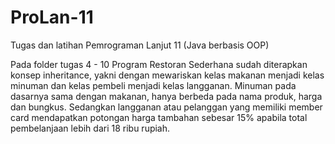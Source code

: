# ProLan-11
Tugas dan latihan Pemrograman Lanjut 11 (Java berbasis OOP)

Pada folder tugas 4 - 10 Program Restoran Sederhana sudah diterapkan konsep inheritance, yakni dengan mewariskan kelas makanan menjadi kelas minuman dan kelas pembeli menjadi 
kelas langganan. Minuman pada dasarnya sama dengan makanan, hanya berbeda pada nama produk, harga dan bungkus. Sedangkan langganan atau pelanggan yang memiliki member card mendapatkan
potongan harga tambahan sebesar 15% apabila total pembelanjaan lebih dari 18 ribu rupiah. 
